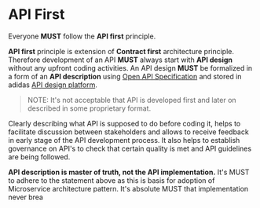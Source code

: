 # API First

Everyone **MUST** follow the **API first** principle.

**API first** principle is extension of **Contract first** architecture principle.
Therefore development of an API **MUST** always start with **API design** without any upfront coding activities.
An API design **MUST** be formalized in a form of an **API description** using [Open API Specification](./openapi-specification.md) and stored in adidas [API design platform](./apiary.md).

> NOTE: It's not acceptable that API is developed first and later on described in some proprietary format.

Clearly describing what API is supposed to do before coding it, helps to facilitate discussion between stakeholders and allows to receive feedback in early stage of the API development process. 
It also helps to establish governance on API's to check that certain quality is met and API guidelines are being followed.

**API description is master of truth, not the API implementation.**
It's MUST to adhere to the statement above as this is basis for adoption of Microservice architecture pattern. It's absolute MUST that implementation never brea


   
 